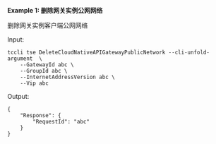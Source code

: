 **Example 1: 删除网关实例公网网络**

删除网关实例客户端公网网络

Input: 

```
tccli tse DeleteCloudNativeAPIGatewayPublicNetwork --cli-unfold-argument  \
    --GatewayId abc \
    --GroupId abc \
    --InternetAddressVersion abc \
    --Vip abc
```

Output: 
```
{
    "Response": {
        "RequestId": "abc"
    }
}
```

